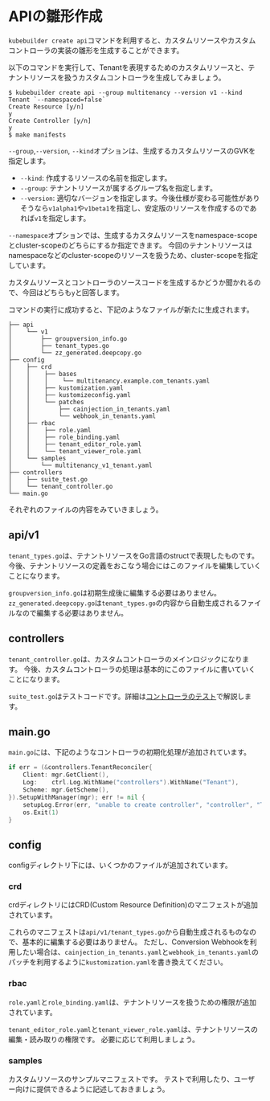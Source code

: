 # APIの雛形作成

`kubebuilder create api`コマンドを利用すると、カスタムリソースやカスタムコントローラの実装の雛形を生成することができます。

以下のコマンドを実行して、Tenantを表現するためのカスタムリソースと、テナントリソースを扱うカスタムコントローラを生成してみましょう。

```console
$ kubebuilder create api --group multitenancy --version v1 --kind Tenant `--namespaced=false`
Create Resource [y/n]
y
Create Controller [y/n]
y
$ make manifests
```

`--group`,`--version`, `--kind`オプションは、生成するカスタムリソースのGVKを指定します。
- `--kind`: 作成するリソースの名前を指定します。
- `--group`: テナントリソースが属するグループ名を指定します。
- `--version`: 適切なバージョンを指定します。今後仕様が変わる可能性がありそうなら`v1alpha1`や`v1beta1`を指定し、安定版のリソースを作成するのであれば`v1`を指定します。

`--namespace`オプションでは、生成するカスタムリソースをnamespace-scopeとcluster-scopeのどちらにするか指定できます。
今回のテナントリソースはnamespaceなどのcluster-scopeのリソースを扱うため、cluster-scopeを指定しています。

カスタムリソースとコントローラのソースコードを生成するかどうか聞かれるので、今回はどちらも`y`と回答します。

コマンドの実行に成功すると、下記のようなファイルが新たに生成されます。

```
├── api
│    └── v1
│        ├── groupversion_info.go
│        ├── tenant_types.go
│        └── zz_generated.deepcopy.go
├── config
│    ├── crd
│    │    ├── bases
│    │    │    └── multitenancy.example.com_tenants.yaml
│    │    ├── kustomization.yaml
│    │    ├── kustomizeconfig.yaml
│    │    └── patches
│    │        ├── cainjection_in_tenants.yaml
│    │        └── webhook_in_tenants.yaml
│    ├── rbac
│    │    ├── role.yaml
│    │    ├── role_binding.yaml
│    │    ├── tenant_editor_role.yaml
│    │    └── tenant_viewer_role.yaml
│    └── samples
│        └── multitenancy_v1_tenant.yaml
├── controllers
│    ├── suite_test.go
│    └── tenant_controller.go
└── main.go
```

それぞれのファイルの内容をみていきましょう。

## api/v1

`tenant_types.go`は、テナントリソースをGo言語のstructで表現したものです。
今後、テナントリソースの定義をおこなう場合にはこのファイルを編集していくことになります。

`groupversion_info.go`は初期生成後に編集する必要はありません。
`zz_generated.deepcopy.go`は`tenant_types.go`の内容から自動生成されるファイルなので編集する必要はありません。

## controllers

`tenant_controller.go`は、カスタムコントローラのメインロジックになります。
今後、カスタムコントローラの処理は基本的にこのファイルに書いていくことになります。

`suite_test.go`はテストコードです。詳細は[コントローラのテスト](../controller-runtime/controller_test.md)で解説します。

## main.go

`main.go`には、下記のようなコントローラの初期化処理が追加されています。

```go
if err = (&controllers.TenantReconciler{
	Client: mgr.GetClient(),
	Log:    ctrl.Log.WithName("controllers").WithName("Tenant"),
	Scheme: mgr.GetScheme(),
}).SetupWithManager(mgr); err != nil {
	setupLog.Error(err, "unable to create controller", "controller", "Tenant")
	os.Exit(1)
}
```

## config

configディレクトリ下には、いくつかのファイルが追加されています。

### crd

crdディレクトリにはCRD(Custom Resource Definition)のマニフェストが追加されています。

これらのマニフェストは`api/v1/tenant_types.go`から自動生成されるものなので、基本的に編集する必要はありません。
ただし、Conversion Webhookを利用したい場合は、`cainjection_in_tenants.yaml`と`webhook_in_tenants.yaml`のパッチを利用するように`kustomization.yaml`を書き換えてください。

### rbac

`role.yaml`と`role_binding.yaml`は、テナントリソースを扱うための権限が追加されています。

`tenant_editor_role.yaml`と`tenant_viewer_role.yaml`は、テナントリソースの編集・読み取りの権限です。
必要に応じて利用しましょう。

### samples

カスタムリソースのサンプルマニフェストです。
テストで利用したり、ユーザー向けに提供できるように記述しておきましょう。
